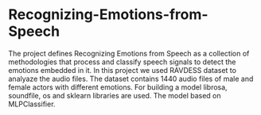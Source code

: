 # Recognizing-Emotions-from-Speech
The project defines Recognizing Emotions from Speech as a collection of methodologies that process and classify speech signals to detect the emotions embedded in it. In this project we used RAVDESS dataset to analyaze the audio files. The dataset contains 1440 audio files of male and female actors with different emotions. For building a model librosa, soundfile, os and sklearn libraries are used. The model based on MLPClassifier.
